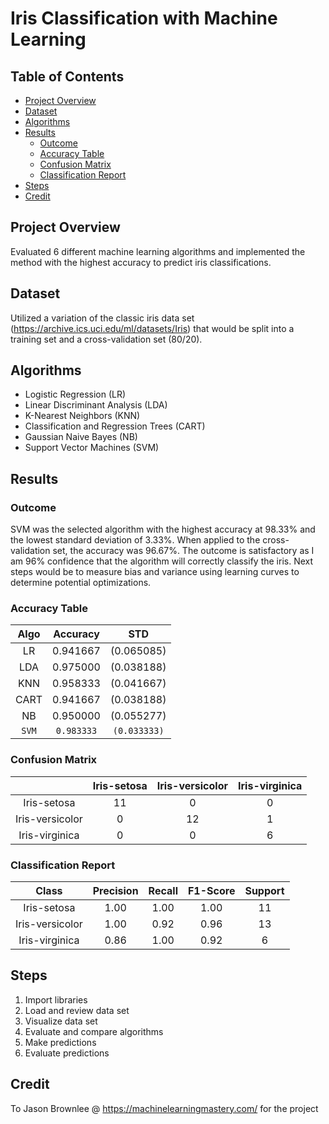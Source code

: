 # Iris Classification with Machine Learning

## Table of Contents
- [Project Overview](#Project-Overview)
- [Dataset](#Dataset)
- [Algorithms](#Algorithms)
- [Results](#Results)
  * [Outcome](#Outcome)
  * [Accuracy Table](#Accuracy-Table)
  * [Confusion Matrix](#Confusion-Matrix)
  * [Classification Report](#Classification-Report)
- [Steps](#Steps)
- [Credit](#Credit)

## Project Overview
Evaluated 6 different machine learning algorithms and implemented the method with the highest accuracy to predict iris classifications. 

## Dataset
Utilized a variation of the classic iris data set (https://archive.ics.uci.edu/ml/datasets/Iris) that would be split into a training set and a cross-validation set (80/20).

## Algorithms
- Logistic Regression (LR)
- Linear Discriminant Analysis (LDA)
- K-Nearest Neighbors (KNN)
- Classification and Regression Trees (CART)
- Gaussian Naive Bayes (NB)
- Support Vector Machines (SVM)

## Results

### Outcome
SVM was the selected algorithm with the highest accuracy at 98.33% and the lowest standard deviation of 3.33%. When applied to the cross-validation set, the accuracy was 96.67%. The outcome is satisfactory as I am 96% confidence that the algorithm will correctly classify the iris. Next steps would be to measure bias and variance using learning curves to determine potential optimizations.

### Accuracy Table
| Algo | Accuracy | STD |
| :---: | :---: | :---: |
| LR | 0.941667 | (0.065085) |
| LDA | 0.975000 | (0.038188) |
| KNN | 0.958333 | (0.041667) |
| CART | 0.941667 | (0.038188) |
| NB | 0.950000 | (0.055277) |
| `SVM` | `0.983333` | `(0.033333)` |

### Confusion Matrix

| | Iris-setosa | Iris-versicolor | Iris-virginica |
| :---: | :---: | :---: | :---: |
| Iris-setosa | 11 | 0 | 0 |
| Iris-versicolor | 0 | 12 | 1 |
| Iris-virginica | 0 | 0 | 6 |

 ### Classification Report
| Class | Precision | Recall | F1-Score | Support |
| :---: | :---: | :---: | :---: | :---: |
| Iris-setosa | 1.00 | 1.00 | 1.00 | 11 |
| Iris-versicolor | 1.00 | 0.92 | 0.96 | 13 |
| Iris-virginica | 0.86 | 1.00 | 0.92 | 6 |

## Steps
1. Import libraries
2. Load and review data set
3. Visualize data set
4. Evaluate and compare algorithms
5. Make predictions
6. Evaluate predictions

## Credit
To Jason Brownlee @ https://machinelearningmastery.com/ for the project